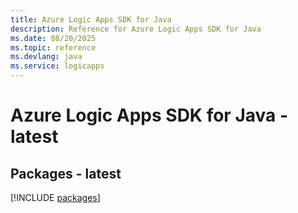 ```yaml
---
title: Azure Logic Apps SDK for Java
description: Reference for Azure Logic Apps SDK for Java
ms.date: 08/20/2025
ms.topic: reference
ms.devlang: java
ms.service: logicapps
---
```

# Azure Logic Apps SDK for Java - latest
## Packages - latest
[!INCLUDE [packages](logic-apps-index.md)]